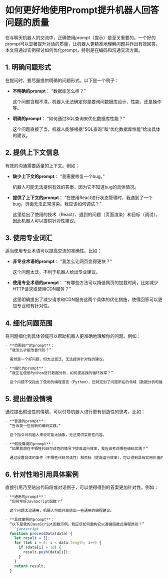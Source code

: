 # 如何更好地使用Prompt提升机器人回答问题的质量

在与聊天机器人的交流中，正确使用prompt（提示）是至关重要的。一个好的prompt可以显著提升对话的质量，让机器人更精准地理解问题并作出有效回答。本文将通过实例探讨如何优化prompt，特别是在编码和沟通交流方面。

## 1. 明确问题形式

在提问时，要尽量提供明确的问题形式。以下是一个例子：

- **不明确的prompt**：
  “数据库怎么样？”

  这个问题含糊不清，机器人无法确定你是要询问数据库设计、性能、还是操作等。

- **明确的prompt**：
  “如何通过SQL查询来优化数据库性能？”

  这个问题直接了当，机器人能够根据“SQL查询”和“优化数据库性能”给出具体的建议。

## 2. 提供上下文信息

有效的沟通需要适量的上下文。例如：

- **缺少上下文的prompt**：
  “我需要修复一个bug。”

  机器人可能无法提供有效的答案，因为它不知道bug的具体情况。

- **提供了上下文的prompt**：
  “在使用React进行状态管理时，我遇到了一个bug，页面无法正常渲染。我应该如何调试？”

  这里给出了使用的技术（React）、遇到的问题（页面渲染）和目标（调试），因此机器人可以提供针对性建议。

## 3. 使用专业词汇

适当使用专业术语可以提高交流的准确性。比如：

- **非专业术语的prompt**：
  “我怎么让网页变得更快？”

  这个问题太泛，不利于机器人给出专业建议。

- **使用专业术语的prompt**：
  “有哪些方法可以降低网页的加载时间，比如减少HTTP请求或使用CDN服务？”

  这里明确提出了减少请求和CDN服务这两个具体的优化措施，使得回答可以更加专业和有针对性。

## 4. 细化问题范围

将问题细化到具体领域可以帮助机器人更准确地理解你的问题。例如：

```markdown
- **范围较广的prompt**：
  “我怎么才能改善代码？”

  虽然是一个好问题，但太过宽泛，无法提供针对性的建议。

- **细化的prompt**：
  “我正在使用Python进行数据分析，如何提高我的循环效率？”

  这个问题不仅指出了使用的编程语言（Python），还特定到了问题所在的领域（数据分析和循环效率），使得回答可以更加专业和有针对性。
```

## 5. 提出假设情境

通过提出假设性的情境，可以引导机器人进行更有创造性的思考。比如：

```markdown
- **普通的prompt**：
  “告诉我一些创新的编码实践。”

  这个指令对机器人来说可能太抽象，无法提供实质性内容。

- **假设情境的prompt**：
  “如果我想在不牺牲代码可读性的情况下提高运行效率，我应该考虑哪些编码实践？”

  通过设置具体的条件（不牺牲代码可读性）和目标（提高运行效率），可以得到具有实用价值的答案。
```

## 6. 针对性地引用具体案例

直接引用乃至贴出代码段或对话例子，可以使得得到的答案更加针对性。例如：

```markdown
- **通用的prompt**：
  “如何写好JavaScript函数？”

  这个问题太过通用，机器人可能只能给出一些通用的编程建议。

- **具体案例的prompt**：
  “以下是我的JavaScript函数示例。我应该如何重构它以遵循函数式编程原则？”
  ```javascript
  function processData(data) {
    let result = [];
    for (let i = 0; i < data.length; i++) {
      if (data[i] > 10) {
        result.push(data[i]);
      }
    }
    return result;
  }
  ```



